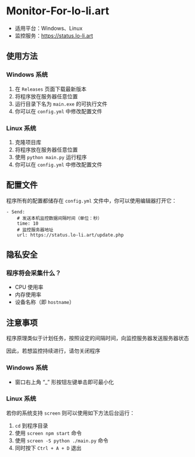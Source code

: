 # Monitor-For-lo-li.art
* 适用平台：Windows、Linux
* 监控服务：https://status.lo-li.art

## 使用方法

###  Windows 系统
1. 在 `Releases` 页面下载最新版本
2. 将程序放在服务器任意位置
3. 运行目录下名为 `main.exe` 的可执行文件
4. 你可以在 `config.yml` 中修改配置文件

### Linux 系统
1. 克隆项目库
2. 将程序放在服务器任意位置
3. 使用 `python main.py` 运行程序
4. 你可以在 `config.yml` 中修改配置文件

## 配置文件
程序所有的配置都储存在 `config.yml` 文件中，你可以使用编辑器打开它：
```
- Send:
    # 发送本机监控数据间隔时间（单位：秒）
    time: 10
    # 监控服务器地址
    url: https://status.lo-li.art/update.php
```

## 隐私安全
### 程序将会采集什么？
* CPU 使用率
* 内存使用率
* 设备名称（即 `hostname`）

## 注意事项
程序原理类似于计划任务，按照设定的间隔时间，向监控服务器发送服务器状态

因此，若想监控持续进行，请勿关闭程序

### Windows 系统
* 窗口右上角 “_” 形按钮左键单击即可最小化

### Linux 系统
若你的系统支持 `screen` 则可以使用如下方法后台运行：
1. `cd` 到程序目录
2. 使用 `screen npm start` 命令
3. 使用 `screen -S python ./main.py` 命令
4. 同时按下 `Ctrl + A + D` 退出
